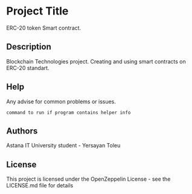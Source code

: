 # Project Title

ERC-20 token Smart contract.

## Description

Blockchain Technologies project. Creating and using smart contracts on ERC-20 standart.


## Help

Any advise for common problems or issues.
```
command to run if program contains helper info
```

## Authors
Astana IT University student - Yersayan Toleu


## License

This project is licensed under the   OpenZeppelin License - see the LICENSE.md file for details
